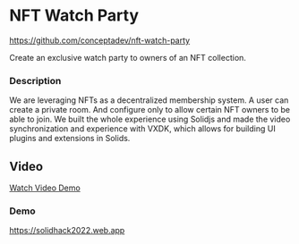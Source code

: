 # NFT Watch Party

https://github.com/conceptadev/nft-watch-party

Create an exclusive watch party to owners of an NFT collection.

### Description

We are leveraging NFTs as a decentralized membership system. A user can create a private room. And configure only to allow certain NFT owners to be able to join. We built the whole experience using Solidjs and made the video synchronization and experience with VXDK, which allows for building UI plugins and extensions in Solids.


## Video
[Watch Video Demo](https://www.loom.com/share/8ac6e2e198c3461a9656ca4d2fea2045)

### Demo
https://solidhack2022.web.app